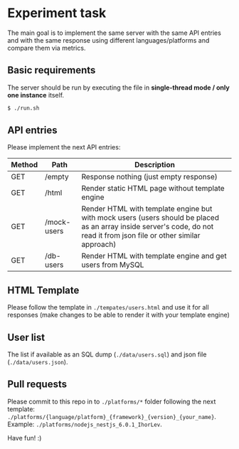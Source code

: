 # Experiment task

The main goal is to implement the same server with the same API entries and with the same response using different languages/platforms and compare them via metrics.

## Basic requirements

The server should be run by executing the file in **single-thread mode / only one instance** itself.

```bash
$ ./run.sh
```

## API entries

Please implement the next API entries:

| Method | Path        | Description                                                                                                                                                             |
| ------ | ----------- | ----------------------------------------------------------------------------------------------------------------------------------------------------------------------- |
| GET    | /empty      | Response nothing (just empty response)                                                                                                                                  |
| GET    | /html       | Render static HTML page without template engine                                                                                                                         |
| GET    | /mock-users | Render HTML with template engine but with mock users (users should be placed as an array inside server's code, do not read it from json file or other similar approach) |
| GET    | /db-users   | Render HTML with template engine and get users from MySQL                                                                                                               |

## HTML Template

Please follow the template in `./tempates/users.html` and use it for all responses (make changes to be able to render it with your template engine)

## User list

The list if available as an SQL dump (`./data/users.sql`) and json file (`./data/users.json`).

## Pull requests

Please commit to this repo in to `./platforms/*` folder following the next template: `./platforms/{language/platform}_{framework}_{version}_{your_name}`.
Example: `./platforms/nodejs_nestjs_6.0.1_IhorLev`.

Have fun! :)

